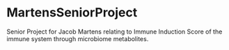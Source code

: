 # MartensSeniorProject
Senior Project for Jacob Martens relating to Immune Induction Score of the immune system through microbiome metabolites.
